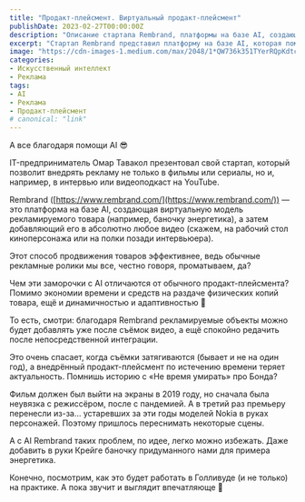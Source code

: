 ```yaml
---
title: "Продакт-плейсмент. Виртуальный продакт-плейсмент"
publishDate: 2023-02-27T00:00:00Z
description: "Описание стартапа Rembrand, платформы на базе AI, создающей виртуальную модель рекламируемого товара и добавляющей его в любое видео."
excerpt: "Стартап Rembrand представил платформу на базе AI, которая поможет внедрять рекламу в любое видео путем создания виртуальной модели рекламируемого товара."
image: "https://cdn-images-1.medium.com/max/2048/1*QW736k351TYerRQpKdtcRw.png"
categories:
- Искусственный интеллект
- Реклама
tags:
- AI
- Реклама
- Продакт-плейсмент
# canonical: "link"
---
```


А все благодаря помощи AI 😎

IT-предприниматель Омар Тавакол презентовал свой стартап, который позволит внедрять рекламу не только в фильмы или сериалы, но и, например, в интервью или видеоподкаст на YouTube.

Rembrand ([https://www.rembrand.com/](https://www.rembrand.com/)) — это платформа на базе AI, создающая виртуальную модель рекламируемого товара (например, баночку энергетика), а затем добавляющий его в абсолютно любое видео (скажем, на рабочий стол киноперсонажа или на полки позади интервьюера).

Этот способ продвижения товаров эффективнее, ведь обычные рекламные ролики мы все, честно говоря, проматываем, да?

Чем эти заморочки с AI отличаются от обычного продакт-плейсмента? Помимо экономии времени и средств на раздаче физических копий товара, ещё и динамичностью и адаптивностью 🫡

То есть, смотри: благодаря Rembrand рекламируемые объекты можно будет добавлять уже после съёмок видео, а ещё спокойно редачить после непосредственной интеграции.

Это очень спасает, когда съёмки затягиваются (бывает и не на один год), а внедрённый продакт-плейсмент по истечению времени теряет актуальность. Помнишь историю с «Не время умирать» про Бонда?

Фильм должен был выйти на экраны в 2019 году, но сначала была неувязка с режиссёром, после с пандемией. А в третий раз премьеру перенесли из-за… устаревших за эти годы моделей Nokia в руках персонажей. Поэтому пришлось переснимать некоторые сцены.

А с AI Rembrand таких проблем, по идее, легко можно избежать. Даже добавить в руки Крейгe баночку придуманного нами для примера энергетика.

Конечно, посмотрим, как это будет работать в Голливуде (и не только) на практике. А пока звучит и выглядит впечатляюще 🤔
